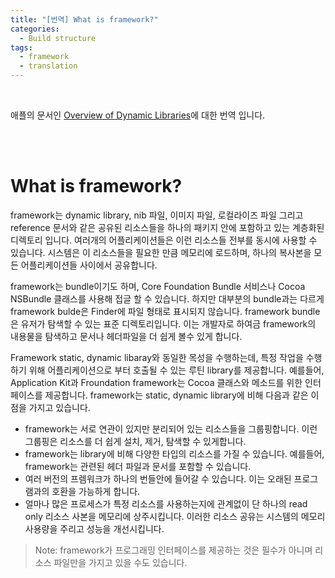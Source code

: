 ```yaml
---
title: "[번역] What is framework?"
categories:
  - Build structure
tags:
  - framework
  - translation
---
```


<br/>

애플의 문서인 [Overview of Dynamic Libraries](http://www.google.co.kr)에 대한 번역 입니다.

<br/><br/>

# What is framework?

framework는 dynamic library, nib 파일, 이미지 파일, 로컬라이즈 파일 그리고 reference 문서와 같은 공유된 리소스들을 하나의 패키지 안에 포함하고 있는 계층화된 디렉토리 입니다. 여러개의 어플리케이션들은 이런 리소스들 전부를 동시에 사용할 수 있습니다. 시스템은 이 리소스들을 필요한 만큼 메모리에 로드하며, 하나의 복사본을 모든 어플리케이션들 사이에서 공유합니다.

framework는 bundle이기도 하며, Core Foundation Bundle 서비스나 Cocoa NSBundle 클래스를 사용해 접글 할 수 있습니다. 하지만 대부분의 bundle과는 다르게 framework bulde은 Finder에 파일 형태로 표시되지 않습니다. framework bundle은 유저가 탐색할 수 있는 표준 디렉토리입니다. 이는 개발자로 하여금 framework의 내용물을 탐색하고 문서나 헤더파일을 더 쉽게 볼수 있게 합니다.

Framework static, dynamic libaray와 동일한 목성을 수행하는데, 특정 작업을 수행하기 위해 어플리케이션으로 부터 호출될 수 있는 루틴 library를 제공합니다. 예를들어, Application Kit과 Froundation framework는 Cocoa 클래스와 메소드를 위한 인터페이스를 제공합니다. framework는 static, dynamic library에 비해 다음과 같은 이점을 가지고 있습니다.

- framework는 서로 연관이 있지만 분리되어 있는 리소스들을 그룹핑합니다. 이런 그룹핑은 리소스를 더 쉽게 설치, 제거, 탐색할 수 있게합니다.
- framework는 library에 비해 다양한 타입의 리소스를 가질 수 있습니다. 예를들어, framework는 관련된 헤더 파일과 문서를 포함할 수 있습니다.
- 여러 버전의 프렘워크가 하나의 번들안에 들어갈 수 있습니다. 이는 오래된 프로그램과의 호환을 가능하게 합니다.
- 얼마나 많은 프로세스가 특정 리소스를 사용하는지에 관계없이 단 하나의 read only 리소스 사본을 메모리에 상주시킵니다. 이러한 리소스 공유는 시스템의 메모리 사용량을 주리고 성능을 개선시킵니다.

> Note: framework가 프로그래밍 인터페이스를 제공하는 것은 필수가 아니며 리소스 파일만을 가지고 있을 수도 있습니다.

